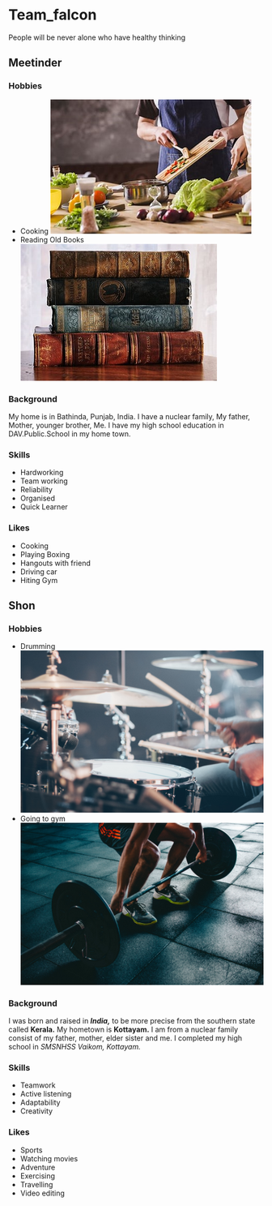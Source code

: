 # Team_falcon
People will be never alone who have healthy thinking

## Meetinder
 ### Hobbies 
  - Cooking
       ![cooking](images/cooking.jpg)
  - Reading Old Books
       ![books](images/books.jpg)
 ### Background
 My home is in Bathinda, Punjab, India.
 I have a nuclear family, My father, Mother, younger brother, Me.
 I have my high school education in DAV.Public.School in my home town.
 ### Skills
 - Hardworking
 - Team working
 - Reliability
 - Organised
 - Quick Learner
 ### Likes
 - Cooking
 - Playing Boxing
 - Hangouts with friend
 - Driving car
 - Hiting Gym

## Shon
### Hobbies
- Drumming
![drumming](images/drumming.jpg)
- Going to gym
![gym](images/gym.jpg)
### Background 
I was born and raised in ***India,*** to be more precise from the southern state called **Kerala.** My hometown is **Kottayam.** I am from a nuclear family consist of my father, mother, elder sister and me. I completed my high school in *SMSNHSS Vaikom, Kottayam.*
### Skills
- Teamwork
- Active listening
- Adaptability
- Creativity
### Likes
- Sports
- Watching movies
- Adventure
- Exercising
- Travelling
- Video editing